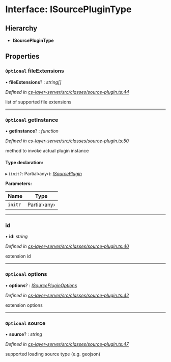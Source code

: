 # Interface: ISourcePluginType

## Hierarchy

* **ISourcePluginType**

## Properties

### `Optional` fileExtensions

• **fileExtensions**? : *string[]*

*Defined in [cs-layer-server/src/classes/source-plugin.ts:44](https://github.com/RichardHovenkamp/csnext/blob/eefa977/packages/cs-layer-server/src/classes/source-plugin.ts#L44)*

list of supported file extensions

___

### `Optional` getInstance

• **getInstance**? : *function*

*Defined in [cs-layer-server/src/classes/source-plugin.ts:50](https://github.com/RichardHovenkamp/csnext/blob/eefa977/packages/cs-layer-server/src/classes/source-plugin.ts#L50)*

method to invoke actual plugin instance

#### Type declaration:

▸ (`init?`: Partial‹any›): *[ISourcePlugin](_cs_layer_server_src_classes_source_plugin_.isourceplugin.md)*

**Parameters:**

Name | Type |
------ | ------ |
`init?` | Partial‹any› |

___

###  id

• **id**: *string*

*Defined in [cs-layer-server/src/classes/source-plugin.ts:40](https://github.com/RichardHovenkamp/csnext/blob/eefa977/packages/cs-layer-server/src/classes/source-plugin.ts#L40)*

extension id

___

### `Optional` options

• **options**? : *[ISourcePluginOptions](_cs_layer_server_src_classes_source_plugin_.isourcepluginoptions.md)*

*Defined in [cs-layer-server/src/classes/source-plugin.ts:42](https://github.com/RichardHovenkamp/csnext/blob/eefa977/packages/cs-layer-server/src/classes/source-plugin.ts#L42)*

extension options

___

### `Optional` source

• **source**? : *string*

*Defined in [cs-layer-server/src/classes/source-plugin.ts:47](https://github.com/RichardHovenkamp/csnext/blob/eefa977/packages/cs-layer-server/src/classes/source-plugin.ts#L47)*

supported loading source type (e.g. geojson)
